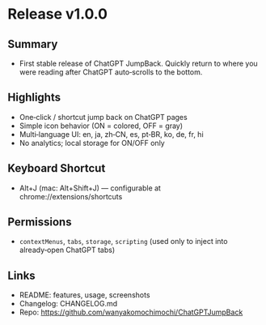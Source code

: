 # Release v1.0.0

## Summary
- First stable release of ChatGPT JumpBack. Quickly return to where you were reading after ChatGPT auto‑scrolls to the bottom.

## Highlights
- One‑click / shortcut jump back on ChatGPT pages
- Simple icon behavior (ON = colored, OFF = gray)
- Multi‑language UI: en, ja, zh‑CN, es, pt‑BR, ko, de, fr, hi
- No analytics; local storage for ON/OFF only

## Keyboard Shortcut
- Alt+J (mac: Alt+Shift+J) — configurable at chrome://extensions/shortcuts

## Permissions
- `contextMenus`, `tabs`, `storage`, `scripting` (used only to inject into already‑open ChatGPT tabs)

## Links
- README: features, usage, screenshots
- Changelog: CHANGELOG.md
- Repo: https://github.com/wanyakomochimochi/ChatGPTJumpBack
